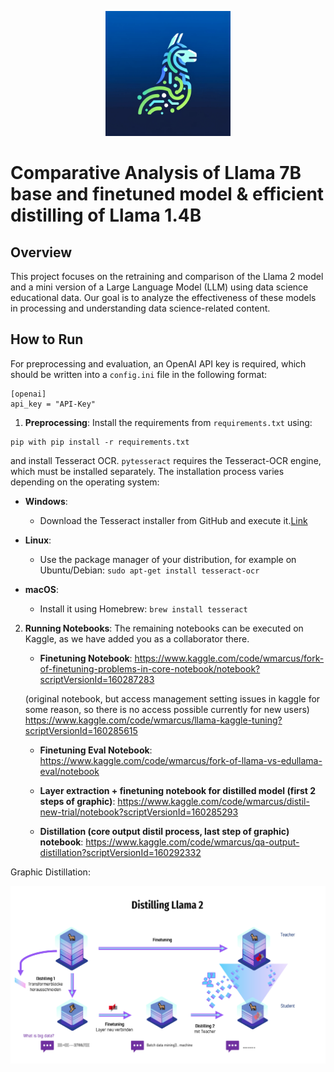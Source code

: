 <p align="center">
  <img src="./Logo.png" alt="Dale Logo" width="200"/>
</p>

# Comparative Analysis of Llama 7B base and finetuned model & efficient distilling of Llama 1.4B

## Overview
This project focuses on the retraining and comparison of the Llama 2 model and a mini version of a Large Language Model (LLM) using data science educational data. Our goal is to analyze the effectiveness of these models in processing and understanding data science-related content.

## How to Run
For preprocessing and evaluation, an OpenAI API key is required, which should be written into a `config.ini` file in the following format:

```
[openai]
api_key = "API-Key"
```

1. **Preprocessing**: Install the requirements from `requirements.txt` using:

```
pip with pip install -r requirements.txt
```

 and install Tesseract OCR. `pytesseract` requires the Tesseract-OCR engine, which must be installed separately. The installation process varies depending on the operating system:

   - **Windows**:
     - Download the Tesseract installer from GitHub and execute it.[Link](https://ub-mannheim.github.io/Tesseract_Dokumentation/Tesseract_Doku_Windows.html)

   - **Linux**:
     - Use the package manager of your distribution, for example on Ubuntu/Debian: `sudo apt-get install tesseract-ocr`

   - **macOS**:
     - Install it using Homebrew: `brew install tesseract`


2. **Running Notebooks**: The remaining notebooks can be executed on Kaggle, as we have added you as a collaborator there.

    - **Finetuning Notebook**: https://www.kaggle.com/code/wmarcus/fork-of-finetuning-problems-in-core-notebook/notebook?scriptVersionId=160287283

    (original notebook, but access management setting issues in kaggle for some reason, so there is no access possible currently for new users) https://www.kaggle.com/code/wmarcus/llama-kaggle-tuning?scriptVersionId=160285615


    - **Finetuning Eval Notebook**: https://www.kaggle.com/code/wmarcus/fork-of-llama-vs-edullama-eval/notebook


    - **Layer extraction + finetuning notebook for distilled model (first 2 steps of graphic)**: https://www.kaggle.com/code/wmarcus/distil-new-trial/notebook?scriptVersionId=160285293


    - **Distillation (core output distil process, last step of graphic) notebook**: https://www.kaggle.com/code/wmarcus/qa-output-distillation?scriptVersionId=160292332


Graphic Distillation:
<p align="center">
  <img src="./Llama Bild.PNG" alt="Dale Logo" width="600"/>
</p>
